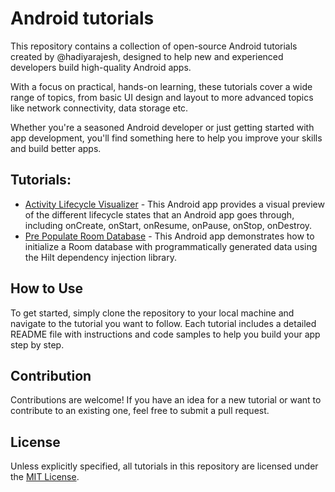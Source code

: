 # Android tutorials

This repository contains a collection of open-source Android tutorials created by @hadiyarajesh, designed to help new and experienced developers build high-quality Android apps.

With a focus on practical, hands-on learning, these tutorials cover a wide range of topics, from basic UI design and layout to more advanced topics like network connectivity, data storage etc.

Whether you're a seasoned Android developer or just getting started with app development, you'll find something here to help you improve your skills and build better apps.

## Tutorials:
- [Activity Lifecycle Visualizer](https://github.com/hadiyarajesh/android-tutorials/tree/master/activity-lifecycle-visualizer) - This Android app provides a visual preview of the different lifecycle states that an Android app goes through, including onCreate, onStart, onResume, onPause, onStop, onDestroy.
- [Pre Populate Room Database](https://github.com/hadiyarajesh/android-tutorials/tree/master/pre-populate-room-db) - This Android app demonstrates how to initialize a Room database with programmatically generated data using the Hilt dependency injection library.

## How to Use
To get started, simply clone the repository to your local machine and navigate to the tutorial you want to follow. Each tutorial includes a detailed README file with instructions and code samples to help you build your app step by step.

## Contribution
Contributions are welcome! If you have an idea for a new tutorial or want to contribute to an existing one, feel free to submit a pull request.

## License
Unless explicitly specified, all tutorials in this repository are licensed under the [MIT License](https://github.com/hadiyarajesh/android-tutorials/blob/master/LICENSE).
